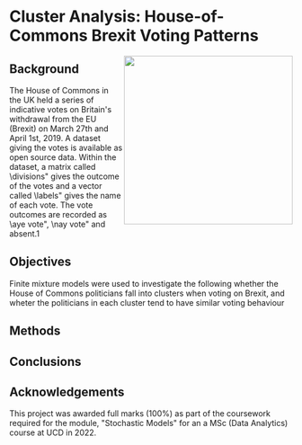 # Cluster Analysis: House-of-Commons Brexit Voting Patterns

<img align="right" width=300 src="https://user-images.githubusercontent.com/29300100/195382158-d33a0353-816e-4e42-becf-2d5412efd892.png">

## Background
The House of Commons in the UK held a series of indicative votes on Britain's withdrawal from the EU (Brexit) on March 27th and April 1st, 2019. A dataset giving the votes is available as open source data. Within the dataset, a matrix called \divisions" gives the outcome of the votes and a vector called \labels" gives the name of each vote.  The vote outcomes are recorded as \aye vote", \nay vote" and absent.1 

## Objectives
Finite mixture models were used to investigate the following whether the House of Commons politicians fall into clusters when voting on Brexit, and wheter the politicians in each cluster tend to have similar voting behaviour

## Methods

## Conclusions

## Acknowledgements
This project was awarded full marks (100%) as part of the coursework required for the module, "Stochastic Models" for an a MSc (Data Analytics) course at UCD in 2022. 
